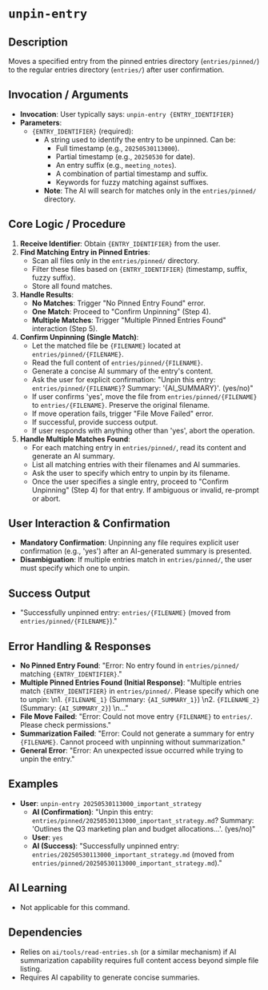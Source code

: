# `unpin-entry`

## Description
Moves a specified entry from the pinned entries directory (`entries/pinned/`) to the regular entries directory (`entries/`) after user confirmation.

## Invocation / Arguments
*   **Invocation**: User typically says: `unpin-entry {ENTRY_IDENTIFIER}`
*   **Parameters**:
    *   `{ENTRY_IDENTIFIER}` (required):
        *   A string used to identify the entry to be unpinned. Can be:
            *   Full timestamp (e.g., `20250530113000`).
            *   Partial timestamp (e.g., `20250530` for date).
            *   An entry suffix (e.g., `meeting_notes`).
            *   A combination of partial timestamp and suffix.
            *   Keywords for fuzzy matching against suffixes.
        *   **Note**: The AI will search for matches only in the `entries/pinned/` directory.

## Core Logic / Procedure
1.  **Receive Identifier**: Obtain `{ENTRY_IDENTIFIER}` from the user.
2.  **Find Matching Entry in Pinned Entries**:
    *   Scan all files only in the `entries/pinned/` directory.
    *   Filter these files based on `{ENTRY_IDENTIFIER}` (timestamp, suffix, fuzzy suffix).
    *   Store all found matches.
3.  **Handle Results**:
    *   **No Matches**: Trigger "No Pinned Entry Found" error.
    *   **One Match**: Proceed to "Confirm Unpinning" (Step 4).
    *   **Multiple Matches**: Trigger "Multiple Pinned Entries Found" interaction (Step 5).
4.  **Confirm Unpinning (Single Match)**:
    *   Let the matched file be `{FILENAME}` located at `entries/pinned/{FILENAME}`.
    *   Read the full content of `entries/pinned/{FILENAME}`.
    *   Generate a concise AI summary of the entry's content.
    *   Ask the user for explicit confirmation: "Unpin this entry: `entries/pinned/{FILENAME}`? Summary: '{AI_SUMMARY}'. (yes/no)"
    *   If user confirms 'yes', move the file from `entries/pinned/{FILENAME}` to `entries/{FILENAME}`. Preserve the original filename.
    *   If move operation fails, trigger "File Move Failed" error.
    *   If successful, provide success output.
    *   If user responds with anything other than 'yes', abort the operation.
5.  **Handle Multiple Matches Found**:
    *   For each matching entry in `entries/pinned/`, read its content and generate an AI summary.
    *   List all matching entries with their filenames and AI summaries.
    *   Ask the user to specify which entry to unpin by its filename.
    *   Once the user specifies a single entry, proceed to "Confirm Unpinning" (Step 4) for that entry. If ambiguous or invalid, re-prompt or abort.

## User Interaction & Confirmation
*   **Mandatory Confirmation**: Unpinning any file requires explicit user confirmation (e.g., 'yes') after an AI-generated summary is presented.
*   **Disambiguation**: If multiple entries match in `entries/pinned/`, the user must specify which one to unpin.

## Success Output
*   "Successfully unpinned entry: `entries/{FILENAME}` (moved from `entries/pinned/{FILENAME}`)."

## Error Handling & Responses
*   **No Pinned Entry Found**: "Error: No entry found in `entries/pinned/` matching `{ENTRY_IDENTIFIER}`."
*   **Multiple Pinned Entries Found (Initial Response)**: "Multiple entries match `{ENTRY_IDENTIFIER}` in `entries/pinned/`. Please specify which one to unpin: \n1. `{FILENAME_1}` (Summary: `{AI_SUMMARY_1}`) \n2. `{FILENAME_2}` (Summary: `{AI_SUMMARY_2}`) \n..."
*   **File Move Failed**: "Error: Could not move entry `{FILENAME}` to `entries/`. Please check permissions."
*   **Summarization Failed**: "Error: Could not generate a summary for entry `{FILENAME}`. Cannot proceed with unpinning without summarization."
*   **General Error**: "Error: An unexpected issue occurred while trying to unpin the entry."

## Examples
*   **User**: `unpin-entry 20250530113000_important_strategy`
    *   **AI (Confirmation)**: "Unpin this entry: `entries/pinned/20250530113000_important_strategy.md`? Summary: 'Outlines the Q3 marketing plan and budget allocations...'. (yes/no)"
    *   **User**: `yes`
    *   **AI (Success)**: "Successfully unpinned entry: `entries/20250530113000_important_strategy.md` (moved from `entries/pinned/20250530113000_important_strategy.md`)."

## AI Learning
*   Not applicable for this command.

## Dependencies
*   Relies on `ai/tools/read-entries.sh` (or a similar mechanism) if AI summarization capability requires full content access beyond simple file listing.
*   Requires AI capability to generate concise summaries.
